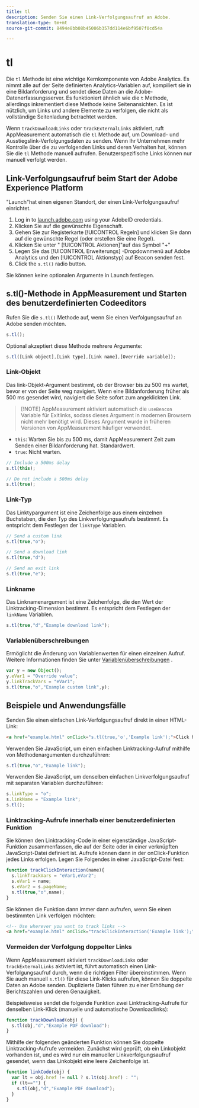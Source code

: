```yaml
---
title: tl
description: Senden Sie einen Link-Verfolgungsaufruf an Adobe.
translation-type: tm+mt
source-git-commit: 8494e8bb08b45006b357dd114e6bf9507f0cd54a

---
```



# tl

Die `tl` Methode ist eine wichtige Kernkomponente von Adobe Analytics. Es nimmt alle auf der Seite definierten Analytics-Variablen auf, kompiliert sie in eine Bildanforderung und sendet diese Daten an die Adobe-Datenerfassungsserver. Es funktioniert ähnlich wie die `t` Methode, allerdings inkrementiert diese Methode keine Seitenansichten. Es ist nützlich, um Links und andere Elemente zu verfolgen, die nicht als vollständige Seitenladung betrachtet werden.

Wenn `trackDownloadLinks` oder `trackExternalLinks` aktiviert, ruft AppMeasurement automatisch die `tl` Methode auf, um Download- und Ausstiegslink-Verfolgungsdaten zu senden. Wenn Ihr Unternehmen mehr Kontrolle über die zu verfolgenden Links und deren Verhalten hat, können Sie die `tl` Methode manuell aufrufen. Benutzerspezifische Links können nur manuell verfolgt werden.

## Link-Verfolgungsaufruf beim Start der Adobe Experience Platform

&quot;Launch&quot;hat einen eigenen Standort, der einen Link-Verfolgungsaufruf einrichtet.

1. Log in to [launch.adobe.com](https://launch.adobe.com) using your AdobeID credentials.
1. Klicken Sie auf die gewünschte Eigenschaft.
1. Gehen Sie zur Registerkarte [!UICONTROL Regeln] und klicken Sie dann auf die gewünschte Regel (oder erstellen Sie eine Regel).
1. Klicken Sie unter &quot; [!UICONTROL Aktionen]&quot;auf das Symbol &quot;+&quot;
1. Legen Sie das [!UICONTROL Erweiterungs] -Dropdownmenü auf Adobe Analytics und den [!UICONTROL Aktionstyp] auf Beacon senden fest.
1. Click the `s.tl()` radio button.

Sie können keine optionalen Argumente in Launch festlegen.

## s.tl()-Methode in AppMeasurement und Starten des benutzerdefinierten Codeeditors

Rufen Sie die `s.tl()` Methode auf, wenn Sie einen Verfolgungsaufruf an Adobe senden möchten.

```js
s.tl();
```

Optional akzeptiert diese Methode mehrere Argumente:

```js
s.tl([Link object],[Link type],[Link name],[Override variable]);
```

### Link-Objekt

Das link-Objekt-Argument bestimmt, ob der Browser bis zu 500 ms wartet, bevor er von der Seite weg navigiert. Wenn eine Bildanforderung früher als 500 ms gesendet wird, navigiert die Seite sofort zum angeklickten Link.

> [!NOTE] AppMeasurement aktiviert automatisch die `useBeacon` Variable für Exitlinks, sodass dieses Argument in modernen Browsern nicht mehr benötigt wird. Dieses Argument wurde in früheren Versionen von AppMeasurement häufiger verwendet.

* `this`: Warten Sie bis zu 500 ms, damit AppMeasurement Zeit zum Senden einer Bildanforderung hat. Standardwert.
* `true`: Nicht warten.

```JavaScript
// Include a 500ms delay
s.tl(this);

// Do not include a 500ms delay
s.tl(true);
```

### Link-Typ

Das Linktypargument ist eine Zeichenfolge aus einem einzelnen Buchstaben, die den Typ des Linkverfolgungsaufrufs bestimmt. Es entspricht dem Festlegen der `linkType` Variablen.

```js
// Send a custom link
s.tl(true,"o");

// Send a download link
s.tl(true,"d");

// Send an exit link
s.tl(true,"e");
```

### Linkname

Das Linknamenargument ist eine Zeichenfolge, die den Wert der Linktracking-Dimension bestimmt. Es entspricht dem Festlegen der `linkName` Variablen.

```js
s.tl(true,"d","Example download link");
```

### Variablenüberschreibungen

Ermöglicht die Änderung von Variablenwerten für einen einzelnen Aufruf. Weitere Informationen finden Sie unter [Variablenüberschreibungen](../../js/overrides.md) .

```js
var y = new Object();
y.eVar1 = "Override value";
y.linkTrackVars = "eVar1";
s.tl(true,"o","Example custom link",y);
```

## Beispiele und Anwendungsfälle

Senden Sie einen einfachen Link-Verfolgungsaufruf direkt in einen HTML-Link:

```HTML
<a href="example.html" onClick="s.tl(true,'o','Example link');">Click here</a>
```

Verwenden Sie JavaScript, um einen einfachen Linktracking-Aufruf mithilfe von Methodenargumenten durchzuführen:

```JavaScript
s.tl(true,"o","Example link");
```

Verwenden Sie JavaScript, um denselben einfachen Linkverfolgungsaufruf mit separaten Variablen durchzuführen:

```js
s.linkType = "o";
s.linkName = "Example link";
s.tl();
```

### Linktracking-Aufrufe innerhalb einer benutzerdefinierten Funktion

Sie können den Linktracking-Code in einer eigenständige JavaScript-Funktion zusammenfassen, die auf der Seite oder in einer verknüpften JavaScript-Datei definiert ist. Aufrufe können dann in der onClick-Funktion jedes Links erfolgen. Legen Sie Folgendes in einer JavaScript-Datei fest:

```JavaScript
function trackClickInteraction(name){
  s.linkTrackVars = "eVar1,eVar2";
  s.eVar1 = name;
  s.eVar2 = s.pageName;
  s.tl(true,"o",name);
}
```

Sie können die Funktion dann immer dann aufrufen, wenn Sie einen bestimmten Link verfolgen möchten:

```HTML
<!-- Use wherever you want to track links -->
<a href="example.html" onClick="trackClickInteraction('Example link');">Click here</a>
```

### Vermeiden der Verfolgung doppelter Links

Wenn AppMeasurement aktiviert `trackDownloadLinks` oder `trackExternalLinks` aktiviert ist, führt automatisch einen Link-Verfolgungsaufruf durch, wenn die richtigen Filter übereinstimmen. Wenn Sie auch manuell `s.tl()` für diese Link-Klicks aufrufen, können Sie doppelte Daten an Adobe senden. Duplizierte Daten führen zu einer Erhöhung der Berichtszahlen und deren Genauigkeit.

Beispielsweise sendet die folgende Funktion zwei Linktracking-Aufrufe für denselben Link-Klick (manuelle und automatische Downloadlinks):

```JavaScript
function trackDownload(obj) {
  s.tl(obj,"d","Example PDF download");
}
```

Mithilfe der folgenden geänderten Funktion können Sie doppelte Linktracking-Aufrufe vermeiden. Zunächst wird geprüft, ob ein Linkobjekt vorhanden ist, und es wird nur ein manueller Linkverfolgungsaufruf gesendet, wenn das Linkobjekt eine leere Zeichenfolge ist.

```JavaScript
function linkCode(obj) {
  var lt = obj.href != null ? s.lt(obj.href) : "";
  if (lt=="") {
    s.tl(obj,"d","Example PDF download");
  }
}
```
